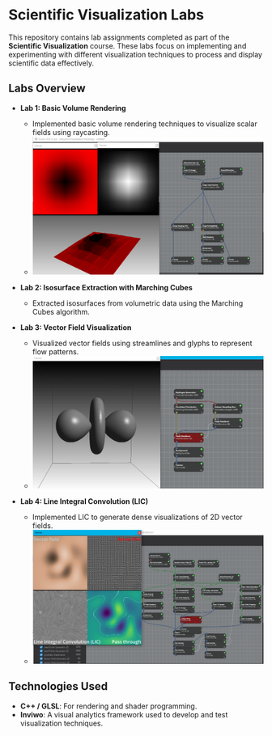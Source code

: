 # Scientific Visualization Labs

This repository contains lab assignments completed as part of the **Scientific Visualization** course. These labs focus on implementing and experimenting with different visualization techniques to process and display scientific data effectively.

## Labs Overview

- **Lab 1: Basic Volume Rendering**
  - Implemented basic volume rendering techniques to visualize scalar fields using raycasting.
  - [![Volume Rendering](tnm067lab1/image-1.png)](tnm067lab1/image-2.png)

- **Lab 2: Isosurface Extraction with Marching Cubes**
  - Extracted isosurfaces from volumetric data using the Marching Cubes algorithm.

- **Lab 3: Vector Field Visualization**
  - Visualized vector fields using streamlines and glyphs to represent flow patterns.
  - [![Vector Field Visualization](tnm067lab1/image-3.png)](tnm067lab1/image.png)

- **Lab 4: Line Integral Convolution (LIC)**
  - Implemented LIC to generate dense visualizations of 2D vector fields.
  - [![LIC](tnm067lab1/image-4.png)](tnm067lab1/image-5.png)

## Technologies Used

- **C++ / GLSL**: For rendering and shader programming.
- **Inviwo**: A visual analytics framework used to develop and test visualization techniques.


